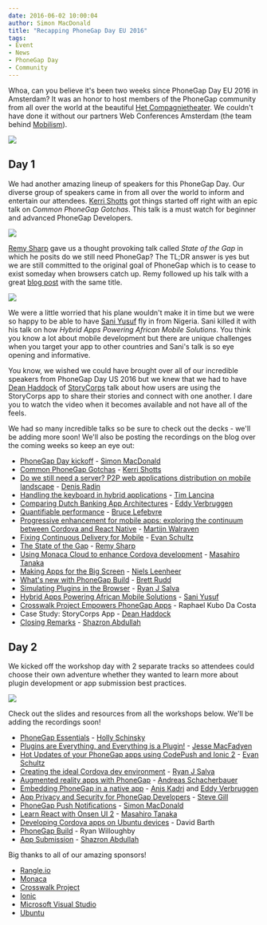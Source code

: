 ```yaml
---
date: 2016-06-02 10:00:04
author: Simon MacDonald
title: "Recapping PhoneGap Day EU 2016"
tags:
- Event
- News
- PhoneGap Day
- Community
---
```


Whoa, can you believe it's been two weeks since PhoneGap Day EU 2016 in Amsterdam? It was an honor to host members of the PhoneGap community from all over the world at the beautiful [Het Compagnietheater](http://www.compagnietheater.nl/compagnietheater.html). We couldn't have done it without our partners Web Conferences Amsterdam (the team behind [Mobilism](http://mobilism.nl/2015)).

![](/blog/uploads/2016-06/pgdeu1.jpg)

## Day 1

We had another amazing lineup of speakers for this PhoneGap Day. Our diverse group of speakers came in from all over the world to inform and entertain our attendees. [Kerri Shotts](https://twitter.com/photoKandy) got things started off right with an epic talk on _Common PhoneGap Gotchas_. This talk is a must watch for beginner and advanced PhoneGap Developers.

![](/blog/uploads/2016-06/pgdeu2.jpg)

[Remy Sharp](https://twitter.com/rem) gave us a thought provoking talk called _State of the Gap_ in which he posits do we still need PhoneGap? The TL;DR answer is yes but we are still committed to the original goal of PhoneGap which is to cease to exist someday when browsers catch up. Remy followed up his talk with a great [blog post](https://remysharp.com/2016/05/28/state-of-the-gap) with the same title.

![](/blog/uploads/2016-06/pgdeu3.jpg)

We were a little worried that his plane wouldn't make it in time but we were so happy to be able to have [Sani Yusuf](https://twitter.com/saniyusuf) fly in from Nigeria. Sani killed it with his talk on how _Hybrid Apps Powering African Mobile Solutions_. You think you know a lot about mobile development but there are unique challenges when you target your app to other countries and Sani's talk is so eye opening and informative.

You know, we wished we could have brought over all of our incredible speakers from PhoneGap Day US 2016 but we knew that we had to have [Dean Haddock](https://twitter.com/systemconscious) of [StoryCorps](https://storycorps.org/) talk about how users are using the StoryCorps app to share their stories and connect with one another. I dare you to watch the video when it becomes available and not have all of the feels.

We had so many incredible talks so be sure to check out the decks - we'll be adding more soon! We'll also be posting the recordings on the blog over the coming weeks so keep an eye out:

- [PhoneGap Day kickoff](http://www.slideshare.net/macdonst/phonegap-day-eu-2016-kickoff) - [Simon MacDonald](https://twitter.com/macdonst)
- [Common PhoneGap Gotchas](https://www.photokandy.com/2016/05/19/common-phonegap-gotchas-pgday-eu-2016-may-19-2016/) - [Kerri Shotts](https://twitter.com/photoKandy)
- [Do we still need a server? P2P web applications distribution on mobile landscape](https://docs.google.com/presentation/d/1vKgbwZ4R5NlLKVUvUsWiFIecu6OoompuTImh392IUnY/edit) - [Denis Radin](https://twitter.com/PixelsCommander)
- [Handling the keyboard in hybrid applications](https://docs.google.com/presentation/d/1peDvkhx6pUZiFM7ujzdDtmhHiRCrhPAuSQC5eY_NV8s/edit) - [Tim Lancina](https://twitter.com/timlancina)
- [Comparing Dutch Banking App Architectures](http://www.slideshare.net/EddyVerbruggen/phonegap-day-eu-2016) - [Eddy Verbruggen](https://twitter.com/eddyverbruggen)
- [Quantifiable performance](https://github.com/blefebvre/pg-app-perf) - [Bruce Lefebvre](https://twitter.com/brucelefebvre)
- [Progressive enhancement for mobile apps: exploring the continuum between Cordova and React Native](http://www.slideshare.net/macdonst/exploring-the-continuum-between-cordova-and-react-native) - [Martijn Walraven](https://twitter.com/martijnwalraven)
- [Fixing Continuous Delivery for Mobile](http://www.slideshare.net/EvanSchultz1/rangleevanphonegapday2016fixingcontinuousdeliveryformobile) - [Evan Schultz](https://twitter.com/e_p82)
- [The State of the Gap](https://speakerdeck.com/rem/state-of-the-gap) - [Remy Sharp](https://twitter.com/rem)
- [Using Monaca Cloud to enhance Cordova development](http://masahirotanaka.github.io/pgday-2016-onsen2/index.html#/) - [Masahiro Tanaka](https://twitter.com/massie)
- [Making Apps for the Big Screen](https://speakerdeck.com/nielsleenheer/making-apps-for-the-big-screen-at-phonegap-day) - [Niels Leenheer](https://twitter.com/rakaz)
- [What's new with PhoneGap Build](http://goya.github.io/pgdeu-2016) - [Brett Rudd](https://twitter.com/brettrudd)
- [Simulating Plugins in the Browser](http://www.slideshare.net/RyanJSalva/phonegap-day-2016-eu-simulating-cordova-plugins-in-the-browser) - [Ryan J Salva](https://twitter.com/ryanjsalva)
- [Hybrid Apps Powering African Mobile Solutions](http://slides.com/saniyusuf/pgpoweringafrica#/) - [Sani Yusuf](https://twitter.com/saniyusuf)
- [Crosswalk Project Empowers PhoneGap Apps](http://www.slideshare.net/RaphaelKubodaCosta/crosswalk-project-empower-your-phonegap-app) - Raphael Kubo Da Costa
- Case Study: StoryCorps App - [Dean Haddock](https://twitter.com/systemconscious)
- [Closing Remarks](http://www.slideshare.net/shazron1/phonegap-day-eu-2016-closing-remarks) - [Shazron Abdullah](https://twitter.com/shazron)

## Day 2

We kicked off the workshop day with 2 separate tracks so attendees could choose their own adventure whether they wanted to learn more about plugin development or app submission best practices.

![](/blog/uploads/2016-06/pgdeu4.jpg)

Check out the slides and resources from all the workshops below. We'll be adding the recordings soon!

- [PhoneGap Essentials](http://hollyschinsky.github.io/pgday-eu-star-track/) - [Holly Schinsky](https://twitter.com/devgirlFL)
- [Plugins are Everything, and Everything is a Plugin!](http://purplecabbage.github.io/slides/pgd16Plugins/index.html#/) - [Jesse MacFadyen](https://twitter.com/purplecabbage)
- [Hot Updates of your PhoneGap apps using CodePush and Ionic 2](http://www.slideshare.net/EvanSchultz1/hotpush-with-ionic-2-and-codepush-62592337) - [Evan Schultz](https://twitter.com/e_p82)
- [Creating the ideal Cordova dev environment](http://www.slideshare.net/RyanJSalva/phonegap-day-2016-eu-creating-the-ideal-cordova-dev-environment) - [Ryan J Salva](https://twitter.com/ryanjsalva)
- [Augmented reality apps with PhoneGap](https://github.com/AndreasSchacherbauerWikitude/presentations/tree/master/PhoneGap_day_2016) - [Andreas Schacherbauer](https://twitter.com/a_schacherbauer)
- [Embedding PhoneGap in a native app](https://github.com/imhotep/PGDayEUWs2016) - [Anis Kadri](https://twitter.com/aniskadri) and [Eddy Verbruggen](https://twitter.com/eddyverbruggen)
- [App Privacy and Security for PhoneGap Developers](http://www.slideshare.net/stevesgill/pgday-eu-2016-workshop-privacy-and-security) - [Steve Gill](https://twitter.com/stevesgill)
- [PhoneGap Push Notifications](http://macdonst.github.io/push-workshop-eu/) - [Simon MacDonald](https://twitter.com/macdonst)
- [Learn React with Onsen UI 2](https://docs.google.com/presentation/d/1j1lKqDBppJWKqptZc3BprpR17rQUXv9pU2dWw4W2DMI/pub?start=false&loop=false&delayms=3000) - [Masahiro Tanaka](https://twitter.com/massie)
- [Developing Cordova apps on Ubuntu devices](http://www.slideshare.net/DavidBarth4/developing-cordova-apps-for-ubuntu) - David Barth
- [PhoneGap Build](http://wildabeast.github.io/phonegap-day-workshop/) - Ryan Willoughby
- [App Submission](https://github.com/timkim/phonegap-day-workshop-app-submission/wiki) - [Shazron Abdullah](https://twitter.com/shazron)

Big thanks to all of our amazing sponsors!

- [Rangle.io](http://rangle.io/)
- [Monaca](https://monaca.io/)
- [Crosswalk Project](https://crosswalk-project.org/)
- [Ionic](http://ionicframework.com/)
- [Microsoft Visual Studio](https://www.visualstudio.com/)
- [Ubuntu](http://www.ubuntu.com/about/canonical-and-ubuntu)
